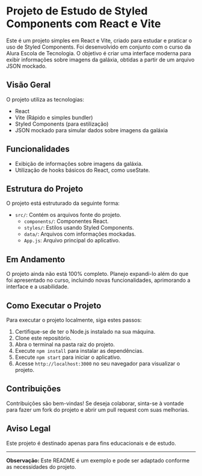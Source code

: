 # Projeto de Estudo de Styled Components com React e Vite

Este é um projeto simples em React e Vite, criado para estudar e praticar o uso de Styled Components. Foi desenvolvido em conjunto com o curso da Alura Escola de Tecnologia. O objetivo é criar uma interface moderna para exibir informações sobre imagens da galáxia, obtidas a partir de um arquivo JSON mockado.

## Visão Geral

O projeto utiliza as tecnologias:

- React
- Vite (Rápido e simples bundler)
- Styled Components (para estilização)
- JSON mockado para simular dados sobre imagens da galáxia

## Funcionalidades

- Exibição de informações sobre imagens da galáxia.
- Utilização de hooks básicos do React, como useState.

## Estrutura do Projeto

O projeto está estruturado da seguinte forma:

- `src/`: Contém os arquivos fonte do projeto.
  - `components/`: Componentes React.
  - `styles/`: Estilos usando Styled Components.
  - `data/`: Arquivos com informações mockadas.
  - `App.js`: Arquivo principal do aplicativo.

## Em Andamento

O projeto ainda não está 100% completo. Planejo expandi-lo além do que foi apresentado no curso, incluindo novas funcionalidades, aprimorando a interface e a usabilidade.

## Como Executar o Projeto

Para executar o projeto localmente, siga estes passos:

1. Certifique-se de ter o Node.js instalado na sua máquina.
2. Clone este repositório.
3. Abra o terminal na pasta raiz do projeto.
4. Execute `npm install` para instalar as dependências.
5. Execute `npm start` para iniciar o aplicativo.
6. Acesse `http://localhost:3000` no seu navegador para visualizar o projeto.

## Contribuições

Contribuições são bem-vindas! Se deseja colaborar, sinta-se à vontade para fazer um fork do projeto e abrir um pull request com suas melhorias.

## Aviso Legal

Este projeto é destinado apenas para fins educacionais e de estudo.

---

**Observação:** Este README é um exemplo e pode ser adaptado conforme as necessidades do projeto.

